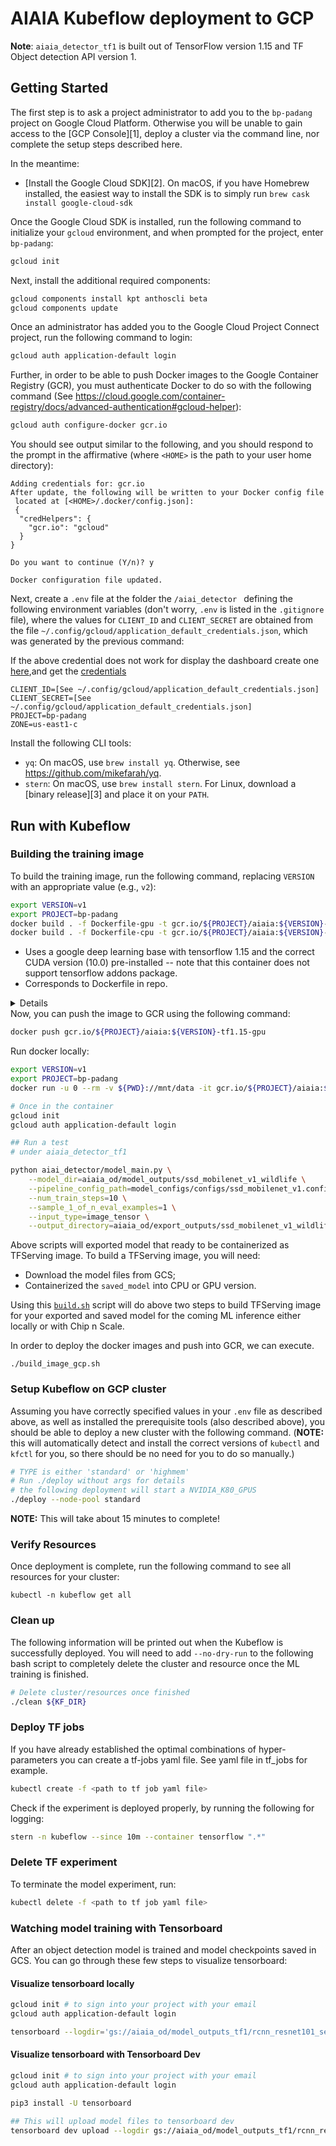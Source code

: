 # AIAIA Kubeflow deployment to GCP

**Note**: `aiaia_detector_tf1` is built out of TensorFlow version 1.15 and TF Object detection API version 1.

## Getting Started

The first step is to ask a project administrator to add you to the `bp-padang`
project on Google Cloud Platform. Otherwise you will be unable to gain access
to the [GCP Console][1], deploy a cluster via the command line, nor complete the
setup steps described here.

In the meantime:

- [Install the Google Cloud SDK][2]. On macOS, if you have Homebrew installed,
  the easiest way to install the SDK is to simply run
  `brew cask install google-cloud-sdk`

Once the Google Cloud SDK is installed, run the following command to initialize
your `gcloud` environment, and when prompted for the project, enter `bp-padang`:

```bash
gcloud init
```

Next, install the additional required components:

```bash
gcloud components install kpt anthoscli beta
gcloud components update
```

Once an administrator has added you to the Google Cloud Project Connect project, run
the following command to login:

```bash
gcloud auth application-default login
```

Further, in order to be able to push Docker images to the Google Container Registry
(GCR), you must authenticate Docker to do so with the following command (See
<https://cloud.google.com/container-registry/docs/advanced-authentication#gcloud-helper>):

```bash
gcloud auth configure-docker gcr.io
```

You should see output similar to the following, and you should respond to the prompt in
the affirmative (where `<HOME>` is the path to your user home directory):

```plain
Adding credentials for: gcr.io
After update, the following will be written to your Docker config file
 located at [<HOME>/.docker/config.json]:
 {
  "credHelpers": {
    "gcr.io": "gcloud"
  }
}

Do you want to continue (Y/n)? y

Docker configuration file updated.
```

Next, create a `.env` file at the folder the `/aiai_detector ` defining the following
environment variables (don't worry, `.env` is listed in the `.gitignore` file),
where the values for `CLIENT_ID` and `CLIENT_SECRET` are obtained from the file
`~/.config/gcloud/application_default_credentials.json`, which was generated by
the previous command:

If the above credential does not work for display the dashboard create one [here](https://console.cloud.google.com/apis/credentials/oauthclient/),and get the [credentials](https://user-images.githubusercontent.com/1152236/98403067-5ae1c380-2036-11eb-8783-184aaf2f619c.png)

```properties
CLIENT_ID=[See ~/.config/gcloud/application_default_credentials.json]
CLIENT_SECRET=[See ~/.config/gcloud/application_default_credentials.json]
PROJECT=bp-padang
ZONE=us-east1-c
```

Install the following CLI tools:

- `yq`: On macOS, use `brew install yq`. Otherwise, see
  <https://github.com/mikefarah/yq>.
- `stern`: On macOS, use `brew install stern`. For Linux,
  download a [binary release][3] and place it on your `PATH`.

## Run with Kubeflow

### Building the training image

To build the training image, run the following command, replacing `VERSION` with an
appropriate value (e.g., `v2`):

```bash
export VERSION=v1
export PROJECT=bp-padang
docker build . -f Dockerfile-gpu -t gcr.io/${PROJECT}/aiaia:${VERSION}-tf1.15-gpu
docker build . -f Dockerfile-cpu -t gcr.io/${PROJECT}/aiaia:${VERSION}-tf1.15-cpu

```

* Uses a google deep learning base with tensorflow 1.15 and the correct CUDA
  version (10.0) pre-installed -- note that this container does not support tensorflow
  addons package.
* Corresponds to Dockerfile in repo.

<details>
If it's the first time you open the PROJECT before you push the image to GCR, it will ask you to 'Enable' the GCR API on the [Cloud Console](https://console.cloud.google.com/apis/api/containerregistry.googleapis.com/overview?project=bp-padang).

And enable other [API resources](https://www.kubeflow.org/docs/gke/deploy/project-setup/), e.g., running:

```bash

gcloud services enable \
  compute.googleapis.com \
  container.googleapis.com \
  iam.googleapis.com \
  servicemanagement.googleapis.com \
  cloudresourcemanager.googleapis.com \
  ml.googleapis.com
```
</details>
Now, you can push the image to GCR using the following command:

```bash
docker push gcr.io/${PROJECT}/aiaia:${VERSION}-tf1.15-gpu
```


Run docker locally:

```bash
export VERSION=v1
export PROJECT=bp-padang
docker run -u 0 --rm -v ${PWD}://mnt/data -it gcr.io/${PROJECT}/aiaia:${VERSION}-tf1.15-cpu bash

# Once in the container
gcloud init
gcloud auth application-default login

## Run a test
# under aiaia_detector_tf1

python aiai_detector/model_main.py \
    --model_dir=aiaia_od/model_outputs/ssd_mobilenet_v1_wildlife \
    --pipeline_config_path=model_configs/configs/ssd_mobilenet_v1.config \
    --num_train_steps=10 \
    --sample_1_of_n_eval_examples=1 \
    --input_type=image_tensor \
    --output_directory=aiaia_od/export_outputs/ssd_mobilenet_v1_wildlife_export/ \

```
Above scripts will exported model that ready to be containerized as TFServing image.
To build a TFServing image, you will need:
- Download the model files from GCS;
- Containerized the `saved_model` into CPU or GPU version.

Using this [`build.sh`](tf_serving/build.sh) script will do above two steps to build TFServing image for your exported and saved model for the coming ML inference either locally or with Chip n Scale.


In order to deploy the docker images and push into GCR, we can execute.

```
./build_image_gcp.sh
```


### Setup Kubeflow on GCP cluster

Assuming you have correctly specified values in your `.env` file as described
above, as well as installed the prerequisite tools (also described above), you
should be able to deploy a new cluster with the following command. (**NOTE:**
this will automatically detect and install the correct versions of `kubectl`
and `kfctl` for you, so there should be no need for you to do so manually.)

```bash
# TYPE is either 'standard' or 'highmem'
# Run ./deploy without args for details
# the following deployment will start a NVIDIA_K80_GPUS
./deploy --node-pool standard
```

**NOTE:** This will take about 15 minutes to complete!

### Verify Resources

Once deployment is complete, run the following command to see all resources for
your cluster:

```
kubectl -n kubeflow get all
```


### Clean up

The following information will be printed out when the Kubeflow is successfully deployed.
You will need to add `--no-dry-run` to the following bash script to completely delete the cluster and resource once the ML training is finished.

```bash
# Delete cluster/resources once finished
./clean ${KF_DIR}
```

### Deploy TF jobs

If you have already established the optimal combinations of hyper-parameters you can create a tf-jobs yaml file. See yaml file in tf_jobs for example.

```bash
kubectl create -f <path to tf job yaml file>
```

Check if the experiment is deployed properly, by running the following for logging:

```bash
stern -n kubeflow --since 10m --container tensorflow ".*"
```

### Delete TF experiment
To terminate the model experiment, run:

```bash
kubectl delete -f <path to tf job yaml file>
```

### Watching model training with Tensorboard

After an object detection model is trained and model checkpoints saved in GCS. You can go through these few steps to visualize tensorboard:

#### Visualize tensorboard locally

```bash
gcloud init # to sign into your project with your email
gcloud auth application-default login

tensorboard --logdir='gs://aiaia_od/model_outputs_tf1/rcnn_resnet101_serengeti_wildlife_v3/'
```

#### Visualize tensorboard with Tensorboard Dev

```bash
gcloud init # to sign into your project with your email
gcloud auth application-default login

pip3 install -U tensorboard

## This will upload model files to tensorboard dev
tensorboard dev upload --logdir gs://aiaia_od/model_outputs_tf1/rcnn_resnet101_serengeti_wildlife_v3/

```
